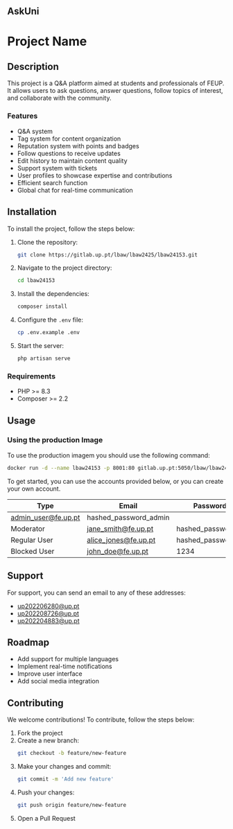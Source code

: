## AskUni

# Project Name

## Description
This project is a Q&A platform aimed at students and professionals of FEUP. It allows users to ask questions, answer questions, follow topics of interest, and collaborate with the community.

### Features
- Q&A system
- Tag system for content organization
- Reputation system with points and badges
- Follow questions to receive updates
- Edit history to maintain content quality
- Support system with tickets
- User profiles to showcase expertise and contributions
- Efficient search function
- Global chat for real-time communication

## Installation
To install the project, follow the steps below:

1. Clone the repository:
    ```bash
    git clone https://gitlab.up.pt/lbaw/lbaw2425/lbaw24153.git
    ```
2. Navigate to the project directory:
    ```bash
    cd lbaw24153
    ```
3. Install the dependencies:
    ```bash
    composer install
    ```
4. Configure the `.env` file:
    ```bash
    cp .env.example .env
    ```
5. Start the server:
    ```bash
    php artisan serve
    ```

### Requirements
- PHP >= 8.3
- Composer >= 2.2

## Usage

### Using the production Image

To use the production imagem you should use the following command:

```bash
docker run -d --name lbaw24153 -p 8001:80 gitlab.up.pt:5050/lbaw/lbaw2425/lbaw24153
```

To get started, you can use the accounts provided below, or you can create your own account.

| Type          | Email  | Password |
| ------------- | --------- | -------- |
| admin_user@fe.up.pt    | hashed_password_admin |
| Moderator | jane_smith@fe.up.pt  | hashed_password_2 |
| Regular User   | alice_jones@fe.up.pt   | hashed_password_3 |
| Blocked User| john_doe@fe.up.pt|1234|

## Support
For support, you can send an email to any of these addresses:

* up202206280@up.pt
* up202208726@up.pt
* up202204883@up.pt

## Roadmap
- Add support for multiple languages
- Implement real-time notifications
- Improve user interface
- Add social media integration

## Contributing
We welcome contributions! To contribute, follow the steps below:

1. Fork the project
2. Create a new branch:
    ```bash
    git checkout -b feature/new-feature
    ```
3. Make your changes and commit:
    ```bash
    git commit -m 'Add new feature'
    ```
4. Push your changes:
    ```bash
    git push origin feature/new-feature
    ```
5. Open a Pull Request